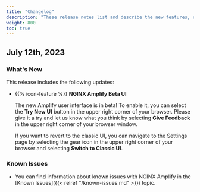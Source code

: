 ```yaml
---
title: "Changelog"
description: "These release notes list and describe the new features, enhancements, and resolved issues in NGINX Amplify"
weight: 800
toc: true
---
```


## July 12th, 2023

 ### What's New

This release includes the following updates:

- {{% icon-feature %}} **NGINX Amplify Beta UI**

  The new Amplify user interface is in beta!  To enable it, you can select the  **Try New UI** button in the upper right corner of your browser.  Please give it a try and let us know what you think by selecting **Give Feedback** in the upper right corner of your browser window.

  If you want to revert to the classic UI, you can navigate to the Settings page by selecting the gear icon in the upper right corner of your browser and selecting **Switch to Classic UI**.


### Known Issues

- You can find information about known issues with NGINX Amplify in the [Known Issues]({{< relref "/known-issues.md" >}}) topic.
